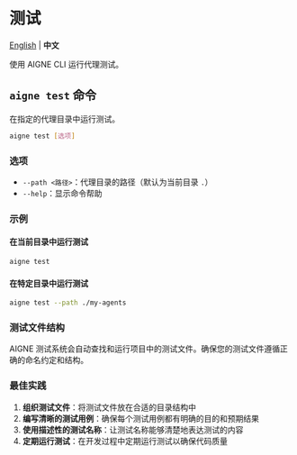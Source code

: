 # 测试

[English](test.md) | **中文**

使用 AIGNE CLI 运行代理测试。

## `aigne test` 命令

在指定的代理目录中运行测试。

```bash
aigne test [选项]
```

### 选项

* `--path <路径>`：代理目录的路径（默认为当前目录 `.`）
* `--help`：显示命令帮助

### 示例

#### 在当前目录中运行测试

```bash
aigne test
```

#### 在特定目录中运行测试

```bash
aigne test --path ./my-agents
```

### 测试文件结构

AIGNE 测试系统会自动查找和运行项目中的测试文件。确保您的测试文件遵循正确的命名约定和结构。

### 最佳实践

1. **组织测试文件**：将测试文件放在合适的目录结构中
2. **编写清晰的测试用例**：确保每个测试用例都有明确的目的和预期结果
3. **使用描述性的测试名称**：让测试名称能够清楚地表达测试的内容
4. **定期运行测试**：在开发过程中定期运行测试以确保代码质量

